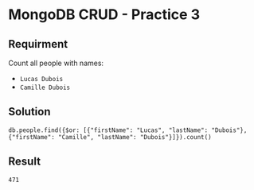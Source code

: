 # MongoDB CRUD - Practice 3

## Requirment

Count all people with names:

- `Lucas Dubois`
- `Camille Dubois`

## Solution

```agg
db.people.find({$or: [{"firstName": "Lucas", "lastName": "Dubois"}, {"firstName": "Camille", "lastName": "Dubois"}]}).count()
```

## Result

```result
471
```
